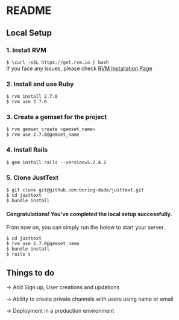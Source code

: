 # README

## Local Setup

### 1. Install RVM
```$ \curl -sSL https://get.rvm.io | bash```  
If you face any issues, please check [RVM Installation Page](https://rvm.io/rvm/install)

### 2. Install and use Ruby
```
$ rvm install 2.7.0
$ rvm use 2.7.0
```

### 3. Create a gemset for the project
```
$ rvm gemset create <gemset_name>
$ rvm use 2.7.0@gemset_name
```

### 4. Install Rails
```
$ gem install rails --version=5.2.4.2
```

### 5. Clone JustText
```
$ git clone git@github.com:boring-dude/justtext.git
$ cd justtext
$ bundle install
```

#### Congratulations! You've completed the local setup successfully. 
From now on, you can simply run the below to start your server.
```
$ cd justtext
$ rvm use 2.7.0@gemset_name
$ bundle install
$ rails s
```

## Things to do

-> Add Sign up, User creations and updations

-> Ability to create private channels with users using name or email

-> Deployment in a production environment
